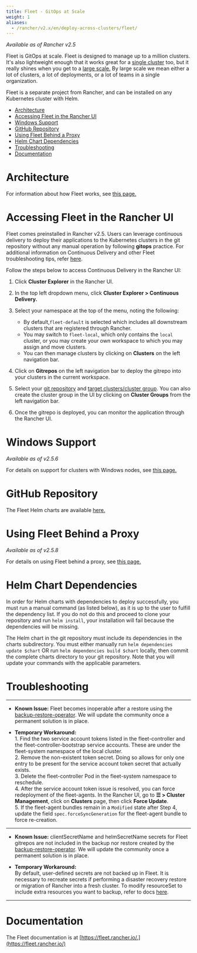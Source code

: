 ```yaml
---
title: Fleet - GitOps at Scale
weight: 1
aliases:
  - /rancher/v2.x/en/deploy-across-clusters/fleet/
---
```


_Available as of Rancher v2.5_

Fleet is GitOps at scale. Fleet is designed to manage up to a million clusters. It's also lightweight enough that it works great for a [single cluster](https://fleet.rancher.io/single-cluster-install/) too, but it really shines when you get to a [large scale.](https://fleet.rancher.io/multi-cluster-install/) By large scale we mean either a lot of clusters, a lot of deployments, or a lot of teams in a single organization.

Fleet is a separate project from Rancher, and can be installed on any Kubernetes cluster with Helm.

- [Architecture](#architecture)
- [Accessing Fleet in the Rancher UI](#accessing-fleet-in-the-rancher-ui)
- [Windows Support](#windows-support)
- [GitHub Repository](#github-repository)
- [Using Fleet Behind a Proxy](#using-fleet-behind-a-proxy)
- [Helm Chart Dependencies](#helm-chart-dependencies)
- [Troubleshooting](#troubleshooting)
- [Documentation](#documentation)

# Architecture

For information about how Fleet works, see [this page.](../../../explanations/integrations-in-rancher/fleet-gitops-at-scale/architecture.md)

# Accessing Fleet in the Rancher UI

Fleet comes preinstalled in Rancher v2.5. Users can leverage continuous delivery to deploy their applications to the Kubernetes clusters in the git repository without any manual operation by following **gitops** practice. For additional information on Continuous Delivery and other Fleet troubleshooting tips, refer [here](https://fleet.rancher.io/troubleshooting/).

Follow the steps below to access Continuous Delivery in the Rancher UI:

1. Click **Cluster Explorer** in the Rancher UI.

1. In the top left dropdown menu, click **Cluster Explorer > Continuous Delivery.**

1. Select your namespace at the top of the menu, noting the following:
    - By default,`fleet-default` is selected which includes all downstream clusters that are registered through Rancher.
    - You may switch to `fleet-local`, which only contains the `local` cluster, or you may create your own workspace to which you may assign and move clusters.
    - You can then manage clusters by clicking on **Clusters** on the left navigation bar.

1. Click on **Gitrepos** on the left navigation bar to deploy the gitrepo into your clusters in the current workspace.

1. Select your [git repository](https://fleet.rancher.io/gitrepo-add/) and [target clusters/cluster group](https://fleet.rancher.io/gitrepo-structure/). You can also create the cluster group in the UI by clicking on **Cluster Groups** from the left navigation bar.

1. Once the gitrepo is deployed, you can monitor the application through the Rancher UI.

# Windows Support

_Available as of v2.5.6_

For details on support for clusters with Windows nodes, see [this page.](../../../explanations/integrations-in-rancher/fleet-gitops-at-scale/windows-support.md)


# GitHub Repository

The Fleet Helm charts are available [here.](https://github.com/rancher/fleet/releases/latest)


# Using Fleet Behind a Proxy

_Available as of v2.5.8_

For details on using Fleet behind a proxy, see [this page.](../../../explanations/integrations-in-rancher/fleet-gitops-at-scale/use-fleet-behind-a-proxy.md)

# Helm Chart Dependencies

In order for Helm charts with dependencies to deploy successfully, you must run a manual command (as listed below), as it is up to the user to fulfill the dependency list. If you do not do this and proceed to clone your repository and run `helm install`, your installation will fail because the dependencies will be missing.

The Helm chart in the git repository must include its dependencies in the charts subdirectory. You must either manually run `helm dependencies update $chart` OR run `helm dependencies build $chart` locally, then commit the complete charts directory to your git repository. Note that you will update your commands with the applicable parameters.

# Troubleshooting
---
* **Known Issue:** Fleet becomes inoperable after a restore using the [backup-restore-operator](../backup-restore-and-disaster-recovery/back-up-rancher.md#1-install-the-rancher-backup-operator). We will update the community once a permanent solution is in place.

* **Temporary Workaround:** <br/>
        1. Find the two service account tokens listed in the fleet-controller and the fleet-controller-bootstrap service accounts. These are under the fleet-system namespace of the local cluster. <br/>
        2. Remove the non-existent token secret. Doing so allows for only one entry to be present for the service account token secret that actually exists. <br/>
        3. Delete the fleet-controller Pod in the fleet-system namespace to reschedule. <br/>
        4. After the service account token issue is resolved, you can force redeployment of the fleet-agents. In the Rancher UI, go to **☰ > Cluster Management**, click on **Clusters** page, then click **Force Update**. <br/>
        5. If the fleet-agent bundles remain in a `Modified` state after Step 4, update the field `spec.forceSyncGeneration` for the fleet-agent bundle to force re-creation.

---
* **Known Issue:** clientSecretName and helmSecretName secrets for Fleet gitrepos are not included in the backup nor restore created by the [backup-restore-operator](../backup-restore-and-disaster-recovery/back-up-rancher.md#1-install-the-rancher-backup-operator). We will update the community once a permanent solution is in place.

* **Temporary Workaround:** <br/>
By default, user-defined secrets are not backed up in Fleet. It is necessary to recreate secrets if performing a disaster recovery restore or migration of Rancher into a fresh cluster. To modify resourceSet to include extra resources you want to backup, refer to docs [here](https://github.com/rancher/backup-restore-operator#user-flow).

---

# Documentation

The Fleet documentation is at [https://fleet.rancher.io/.](https://fleet.rancher.io/)

